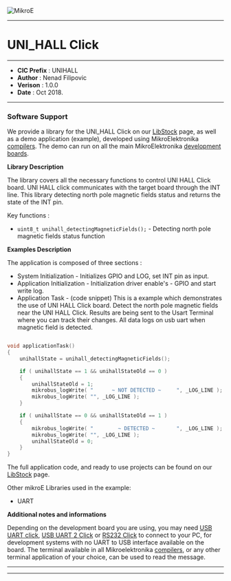 ![MikroE](http://www.mikroe.com/img/designs/beta/logo_small.png)

---

# UNI_HALL Click

---

- **CIC Prefix**  : UNIHALL
- **Author**      : Nenad Filipovic
- **Verison**     : 1.0.0
- **Date**        : Oct 2018.

---

### Software Support

We provide a library for the UNI_HALL Click on our [LibStock](https://libstock.mikroe.com/projects/view/1082/uni-hall-click-example) 
page, as well as a demo application (example), developed using MikroElektronika 
[compilers](http://shop.mikroe.com/compilers). The demo can run on all the main 
MikroElektronika [development boards](http://shop.mikroe.com/development-boards).

**Library Description**

The library covers all the necessary functions to control UNI HALL Click board.
UNI HALL click communicates with the target board through the INT line. 
This library detecting north pole magnetic fields status and returns the state of the INT pin.

Key functions :

- ``` uint8_t unihall_detectingMagneticFields(); ``` - Detecting north pole magnetic fields status function


**Examples Description**

The application is composed of three sections :

- System Initialization - Initializes GPIO and LOG, set INT pin as input.
- Application Initialization - Initialization driver enable's - GPIO and start write log.
- Application Task - (code snippet) This is a example which demonstrates the use of UNI HALL Click board.
     Detect the north pole magnetic fields near the UNI HALL Click.
     Results are being sent to the Usart Terminal where you can track their changes.
     All data logs on usb uart when magnetic field is detected.


```.c

void applicationTask()
{
    unihallState = unihall_detectingMagneticFields();

    if ( unihallState == 1 && unihallStateOld == 0 )
    {
        unihallStateOld = 1;
        mikrobus_logWrite( "      ~ NOT DETECTED ~     ", _LOG_LINE );
        mikrobus_logWrite( "", _LOG_LINE );
    }

    if ( unihallState == 0 && unihallStateOld == 1 )
    {
        mikrobus_logWrite( "        ~ DETECTED ~       ", _LOG_LINE );
        mikrobus_logWrite( "", _LOG_LINE );
        unihallStateOld = 0;
    }
}

```



The full application code, and ready to use projects can be found on our 
[LibStock](https://libstock.mikroe.com/projects/view/1082/uni-hall-click-example) page.

Other mikroE Libraries used in the example:

- UART

**Additional notes and informations**

Depending on the development board you are using, you may need 
[USB UART click](http://shop.mikroe.com/usb-uart-click), 
[USB UART 2 Click](http://shop.mikroe.com/usb-uart-2-click) or 
[RS232 Click](http://shop.mikroe.com/rs232-click) to connect to your PC, for 
development systems with no UART to USB interface available on the board. The 
terminal available in all Mikroelektronika 
[compilers](http://shop.mikroe.com/compilers), or any other terminal application 
of your choice, can be used to read the message.

---
---
